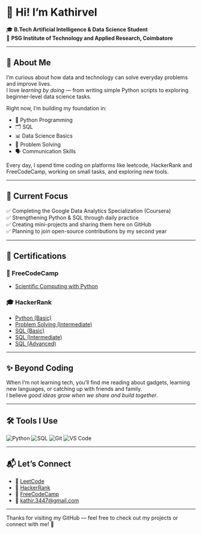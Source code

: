 # 👋 Hi! I’m Kathirvel

🎓 **B.Tech Artificial Intelligence & Data Science Student**  
🏫 **PSG Institute of Technology and Applied Research, Coimbatore**

---

## 🌟 About Me

I’m curious about how data and technology can solve everyday problems and improve lives.  
I love *learning by doing* — from writing simple Python scripts to exploring beginner-level data science tasks.

Right now, I’m building my foundation in:
- 🐍 Python Programming
- 🗂️ SQL
- 📊 Data Science Basics
- 🧩 Problem Solving
- 🗣️ Communication Skills

Every day, I spend time coding on platforms like leetcode, HackerRank and FreeCodeCamp, working on small tasks, and exploring new tools.

---

## 🎯 Current Focus

✅ Completing the Google Data Analytics Specialization (Coursera)  
✅ Strengthening Python & SQL through daily practice  
✅ Creating mini-projects and sharing them here on GitHub  
✅ Planning to join open-source contributions by my second year

---

## 📜 Certifications

### 🧮 FreeCodeCamp
- [Scientific Computing with Python](https://www.freecodecamp.org/certification/kathir-iTech/scientific-computing-with-python-v7)

### 🎓 HackerRank
- [Python (Basic)](https://www.hackerrank.com/certificates/iframe/9d0fe7b7e12c)
- [Problem Solving (Intermediate)](https://www.hackerrank.com/certificates/iframe/f2dfa9a3e089)
- [SQL (Basic)](https://www.hackerrank.com/certificates/iframe/f68a7b37efd0)
- [SQL (Intermediate)](https://www.hackerrank.com/certificates/iframe/69e84843a013)
- [SQL (Advanced)](https://www.hackerrank.com/certificates/iframe/6c90302c9925)

---

## ✨ Beyond Coding

When I’m not learning tech, you’ll find me reading about gadgets, learning new languages, or catching up with friends and family.  
I believe *good ideas grow when we share and build together*.

---

## 🛠️ Tools I Use

![Python](https://img.shields.io/badge/-Python-3776AB?logo=python&logoColor=white&style=flat)
![SQL](https://img.shields.io/badge/-SQL-4479A1?logo=mysql&logoColor=white&style=flat)
![Git](https://img.shields.io/badge/-Git-F05032?logo=git&logoColor=white&style=flat)
![VS Code](https://img.shields.io/badge/-VS%20Code-007ACC?logo=visual-studio-code&logoColor=white&style=flat)

---

## 📬 Let’s Connect
- 🎯 [LeetCode](https://leetcode.com/u/CaacLUo9cQ/)
- 🎯 [HackerRank](https://www.hackerrank.com/kathir_3447)
- 🎯 [FreeCodeCamp](https://www.freecodecamp.org/kathir-iTech)
- 📧 kathir.3447@gmail.com

---

Thanks for visiting my GitHub — feel free to check out my projects or connect with me! 🚀

<!--
**kathir-iTech/kathir-iTech** is a ✨ _special_ ✨ repository because its `README.md` (this file) appears on your GitHub profile.
-->
